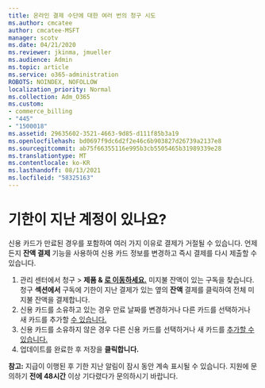 ```yaml
---
title: 온라인 결제 수단에 대한 여러 번의 청구 시도
ms.author: cmcatee
author: cmcatee-MSFT
manager: scotv
ms.date: 04/21/2020
ms.reviewer: jkinma, jmueller
ms.audience: Admin
ms.topic: article
ms.service: o365-administration
ROBOTS: NOINDEX, NOFOLLOW
localization_priority: Normal
ms.collection: Adm_O365
ms.custom:
- commerce_billing
- "445"
- "1500018"
ms.assetid: 29635602-3521-4663-9d85-d111f85b3a19
ms.openlocfilehash: bd0697f9dc6d2f2e46c6b903827d26739a2137e8
ms.sourcegitcommit: ab75f66355116e995b3cb5505465b31989339e28
ms.translationtype: MT
ms.contentlocale: ko-KR
ms.lasthandoff: 08/13/2021
ms.locfileid: "58325163"
---
```

# <a name="past-due-account"></a>기한이 지난 계정이 있나요?

신용 카드가 만료된 경우를 포함하여 여러 가지 이유로 결제가 거절될 수 있습니다. 언제든지 **잔액 결제** 기능을 사용하여 신용 카드 정보를 변경하고 즉시 결제를 다시 제출할 수 있습니다.

1. 관리 센터에서 청구 > **제품 & [로 이동하세요.](https://go.microsoft.com/fwlink/p/?linkid=842054)**
미지불 잔액이 있는 구독을 찾습니다. 청구 **섹션에서** 구독에 기한이 지난 결제가  있는 옆의 **잔액** 결제를 클릭하여 전체 미지불 잔액을 결제합니다.
2. 신용 카드를 소유하고 있는 경우 만료 날짜를 변경하거나 다른 카드를 선택하거나 새 카드를 추가할 [수 있습니다.](https://docs.microsoft.com/microsoft-365/commerce/billing-and-payments/manage-payment-methods)
3. 신용 카드를 소유하지 않은 경우 다른 신용 카드를 선택하거나 새 카드를 [추가할 수 있습니다.](https://docs.microsoft.com/microsoft-365/commerce/billing-and-payments/manage-payment-methods)
4. 업데이트를 완료한 후 저장을 **클릭합니다.**

**참고:** 지급이 이행된 후 기한 지난 알림이 잠시 동안 계속 표시될 수 있습니다. 지원에 문의하기 **전에 48시간** 이상 기다렸다가 문의하시기 바랍니다.
